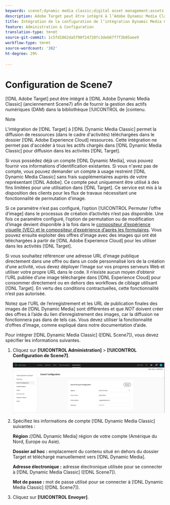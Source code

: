 ```yaml
---
keywords: scene7;dynamic media classic;digital asset management;assets;dam;content library;swap image
description: Adobe Target peut être intégré à l’Adobe Dynamic Media Classic (anciennement Scene7) afin de fournir la gestion des actifs numériques (DAM) dans la bibliothèque de contenu.
title: Intégration de la configuration de l’intégration Dynamic Media Classic
feature: Administration & Configuration
translation-type: tm+mt
source-git-commit: 1c5fd1062da5f90f24720fc3deb67f7f3b05aee9
workflow-type: tm+mt
source-wordcount: '382'
ht-degree: 29%

---
```



# Configuration de Scene7

[!DNL Adobe Target] peut être intégré à  [!DNL Adobe Dynamic Media Classic] (anciennement Scene7) afin de fournir la gestion des actifs numériques (DAM) dans la bibliothèque [!UICONTROL  de ]contenu.

>[!NOTE]
>
>L&#39;intégration de [!DNL Target] à [!DNL Dynamic Media Classic] permet la diffusion de ressources (dans le cadre d&#39;activités) téléchargées dans le dossier [!DNL Adobe Experience Cloud] ressources. Cette intégration ne permet pas d&#39;accéder à tous les actifs chargés dans [!DNL Dynamic Media Classic] pour diffusion dans les activités [!DNL Target].

Si vous possédez déjà un compte [!DNL Dynamic Media], vous pouvez fournir vos informations d’identification existantes. Si vous n&#39;avez pas de compte, vous pouvez demander un compte à usage restreint [!DNL Dynamic Media Classic] sans frais supplémentaires auprès de votre représentant [!DNL Adobe]. Ce compte peut uniquement être utilisé à des fins limitées pour une utilisation dans [!DNL Target]. Ce service est mis à la disposition des clients pour les flux de travaux nécessitant une fonctionnalité de permutation d’image.

<!-- 
>[!NOTE]
>
>A restricted-use, free [!DNL Dynamic Media Classic] account for [!DNL Adobe Target] is no longer supported for new customers or new users. Existing sign-in credentials work as usual. 
-->

Si ce paramètre n’est pas configuré, l’option [!UICONTROL Permuter l’offre d’image] dans le processus de création d’activités n’est pas disponible. Une fois ce paramètre configuré, l’option de permutation ou de modification d’image devient disponible à la fois dans le [compositeur d’expérience visuelle (VEC) et le compositeur d’expérience d’après les formulaires](/help/c-experiences/experiences.md#concept_A2E10F6AFB3D4AEAB6951EE14688848D). Vous pouvez ensuite exploiter des offres d’image avec des images qui ont été téléchargées à partir de [!DNL Adobe Experience Cloud] pour les utiliser dans les activités [!DNL Target].

Si vous souhaitez référencer une adresse URL d’image publique directement dans une offre ou dans un code personnalisé lors de la création d’une activité, vous devez déployer l’image sur vos propres serveurs Web et utiliser votre propre URL dans le code. Il n’existe aucun moyen d’obtenir l’URL publiée d’une image téléchargée dans [!DNL Experience Cloud] pour consommer directement ou en dehors des workflows de ciblage utilisant [!DNL Target]. En vertu des conditions contractuelles, cette fonctionnalité n’est pas autorisée.

Notez que l’URL de l’enregistrement et les URL de publication finales des images de [!DNL Dynamic Media] sont différentes et que *NOT* doivent créer des offres à l’aide du lien d’enregistrement des images, car la diffusion ne fonctionnera pas dans de tels cas. Vous devez utiliser la fonctionnalité d’offres d’image, comme expliqué dans notre documentation d’aide.

Pour intégrer [!DNL Dynamic Media Classic] ([!DNL Scene7]), vous devez spécifier les informations suivantes.

1. Cliquez sur **[!UICONTROL Administration]** > **[!UICONTROL Configuration de Scene7]**.

   ![Page Scene7](/help/administrating-target/assets/scene7.png)

1. Spécifiez les informations de compte [!DNL Dynamic Media Classic] suivantes :

   **Région :**[!DNL Dynamic Media] région de votre compte  (Amérique du Nord, Europe ou Asie).

   **Dossier ad hoc :** emplacement du contenu situé en dehors du dossier Target et téléchargé manuellement vers [!DNL Dynamic Media].

   **Adresse électronique :** adresse électronique utilisée pour se connecter à  [!DNL Dynamic Media Classic] ([!DNL Scene7]).

   **Mot de passe :** mot de passe utilisé pour se connecter à  [!DNL Dynamic Media Classic] ([!DNL Scene7]).

1. Cliquez sur **[!UICONTROL Envoyer]**.
